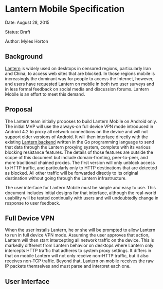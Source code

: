 # Lantern Mobile Specification

Date:   August 28, 2015

Status: Draft

Author: Myles Horton

## Background

[Lantern](https://www.getlantern.org) is widely used on desktops in censored regions, particularly Iran and China, to access web sites that are blocked. In those regions mobile is increasingly the dominant way for people to access the Internet, however, and users have requested Lantern on mobile in both two user surveys and in less formal feedback on social media and discussion forums. Lantern Mobile is an effort to meet this demand.


## Proposal

The Lantern team initially proposes to build Lantern Mobile on Android only. The initial MVP will use the always-on full device VPN mode introduced in Android 4.2 to proxy all network connections on the device and will not support older versions of Android. It will then interface directly with the existing [Lantern backend](https://github.com/getlantern/lantern) written in the Go programming language to send that data through the Lantern proxying system, complete with its various blocking resistance features. The details of those features are outside the scope of this document but include domain-fronting, peer-to-peer, and more traditional chained proxies. The first version will only unblock access to HTTP traffic, and particularly only to HTTP destinations that are detected as blocked. All other traffic will be forwarded directly to its original destination without going through the Lantern infrastructure.

The user interface for Lantern Mobile must be simple and easy to use. This document includes initial designs for that interface, although the real-world usability will be tested continually with users and will undoubtedly change in response to user feedback.

## Full Device VPN 

When the user installs Lantern, he or she will be prompted to allow Lantern to run in full device VPN mode. Assuming the user approves that action, Lantern will then start intercepting all network traffic on the device. This is markedly different from Lantern behavior on desktops where Lantern only intercepts HTTP traffic that adheres to system proxy settings. It differs in that on mobile Lantern will not only receive non-HTTP traffic, but it also receives non-TCP traffic. Beyond that, Lantern on mobile receives the raw IP packets themselves and must parse and interpret each one.

## User Interface


